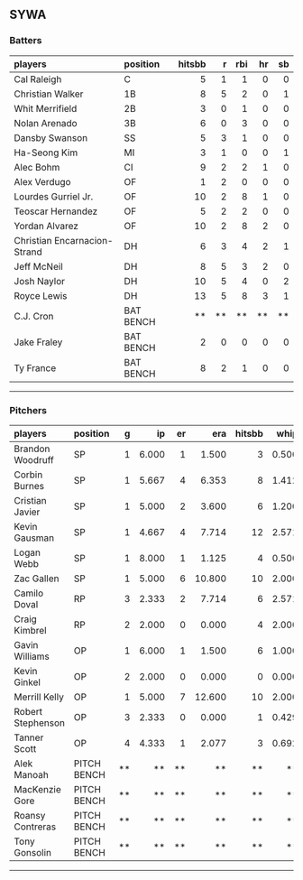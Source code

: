 ## SYWA

### Batters

 
|players                      |position  | hitsbb|  r| rbi| hr| sb| 
|:----------------------------|:---------|------:|--:|---:|--:|--:| 
|Cal Raleigh                  |C         |      5|  1|   1|  0|  0| 
|Christian Walker             |1B        |      8|  5|   2|  0|  1| 
|Whit Merrifield              |2B        |      3|  0|   1|  0|  0| 
|Nolan Arenado                |3B        |      6|  0|   3|  0|  0| 
|Dansby Swanson               |SS        |      5|  3|   1|  0|  0| 
|Ha-Seong Kim                 |MI        |      3|  1|   0|  0|  1| 
|Alec Bohm                    |CI        |      9|  2|   2|  1|  0| 
|Alex Verdugo                 |OF        |      1|  2|   0|  0|  0| 
|Lourdes Gurriel Jr.          |OF        |     10|  2|   8|  1|  0| 
|Teoscar Hernandez            |OF        |      5|  2|   2|  0|  0| 
|Yordan Alvarez               |OF        |     10|  2|   8|  2|  0| 
|Christian Encarnacion-Strand |DH        |      6|  3|   4|  2|  1| 
|Jeff McNeil                  |DH        |      8|  5|   3|  2|  0| 
|Josh Naylor                  |DH        |     10|  5|   4|  0|  2| 
|Royce Lewis                  |DH        |     13|  5|   8|  3|  1| 
|C.J. Cron                    |BAT BENCH |     **| **|  **| **| **| 
|Jake Fraley                  |BAT BENCH |      2|  0|   0|  0|  0| 
|Ty France                    |BAT BENCH |      8|  2|   1|  0|  0| 


* * *

### Pitchers

 
|players           |position    |  g|    ip| er|    era| hitsbb|  whip| so|  w| sv| 
|:-----------------|:-----------|--:|-----:|--:|------:|------:|-----:|--:|--:|--:| 
|Brandon Woodruff  |SP          |  1| 6.000|  1|  1.500|      3| 0.500|  6|  0|  0| 
|Corbin Burnes     |SP          |  1| 5.667|  4|  6.353|      8| 1.412|  9|  0|  0| 
|Cristian Javier   |SP          |  1| 5.000|  2|  3.600|      6| 1.200|  6|  0|  0| 
|Kevin Gausman     |SP          |  1| 4.667|  4|  7.714|     12| 2.571|  5|  0|  0| 
|Logan Webb        |SP          |  1| 8.000|  1|  1.125|      4| 0.500|  6|  0|  0| 
|Zac Gallen        |SP          |  1| 5.000|  6| 10.800|     10| 2.000|  4|  0|  0| 
|Camilo Doval      |RP          |  3| 2.333|  2|  7.714|      6| 2.571|  2|  1|  0| 
|Craig Kimbrel     |RP          |  2| 2.000|  0|  0.000|      4| 2.000|  2|  0|  0| 
|Gavin Williams    |OP          |  1| 6.000|  1|  1.500|      6| 1.000|  7|  1|  0| 
|Kevin Ginkel      |OP          |  2| 2.000|  0|  0.000|      0| 0.000|  3|  0|  0| 
|Merrill Kelly     |OP          |  1| 5.000|  7| 12.600|     10| 2.000|  7|  0|  0| 
|Robert Stephenson |OP          |  3| 2.333|  0|  0.000|      1| 0.429|  3|  0|  1| 
|Tanner Scott      |OP          |  4| 4.333|  1|  2.077|      3| 0.692|  4|  1|  2| 
|Alek Manoah       |PITCH BENCH | **|    **| **|     **|     **|    **| **| **| **| 
|MacKenzie Gore    |PITCH BENCH | **|    **| **|     **|     **|    **| **| **| **| 
|Roansy Contreras  |PITCH BENCH | **|    **| **|     **|     **|    **| **| **| **| 
|Tony Gonsolin     |PITCH BENCH | **|    **| **|     **|     **|    **| **| **| **| 


* * *


